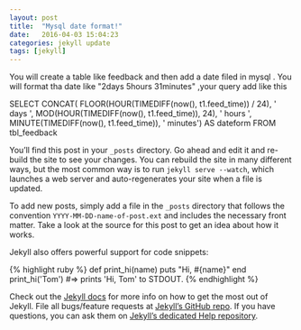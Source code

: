 ```yaml
---
layout: post
title:  "Mysql date format!"
date:   2016-04-03 15:04:23
categories: jekyll update
tags: [jekyll]
---
```

You will create a table like feedback and then add a date filed in mysql . You will format tha date like "2days 5hours 31minutes" ,your query add like this

SELECT CONCAT(
FLOOR(HOUR(TIMEDIFF(now(), t1.feed_time)) / 24), ' days ',
MOD(HOUR(TIMEDIFF(now(), t1.feed_time)), 24), ' hours ',
MINUTE(TIMEDIFF(now(), t1.feed_time)), ' minutes') AS dateform 
FROM tbl_feedback 


You’ll find this post in your `_posts` directory. Go ahead and edit it and re-build the site to see your changes. You can rebuild the site in many different ways, but the most common way is to run `jekyll serve --watch`, which launches a web server and auto-regenerates your site when a file is updated.

To add new posts, simply add a file in the `_posts` directory that follows the convention `YYYY-MM-DD-name-of-post.ext` and includes the necessary front matter. Take a look at the source for this post to get an idea about how it works.

Jekyll also offers powerful support for code snippets:

{% highlight ruby %}
def print_hi(name)
  puts "Hi, #{name}"
end
print_hi('Tom')
#=> prints 'Hi, Tom' to STDOUT.
{% endhighlight %}

Check out the [Jekyll docs][jekyll] for more info on how to get the most out of Jekyll. File all bugs/feature requests at [Jekyll’s GitHub repo][jekyll-gh]. If you have questions, you can ask them on [Jekyll’s dedicated Help repository][jekyll-help].

[jekyll]:      http://jekyllrb.com
[jekyll-gh]:   https://github.com/jekyll/jekyll
[jekyll-help]: https://github.com/jekyll/jekyll-help

